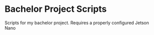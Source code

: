 # Bachelor Project Scripts
 Scripts for my bachelor project. Requires a properly configured Jetson Nano

